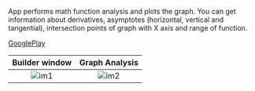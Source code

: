 
App performs math function analysis and plots the graph. You can get information about derivatives, asymptotes (horizontal, vertical and tangential), intersection points of graph with X axis and range of function.

[GooglePlay](https://play.google.com/store/apps/details?id=com.crazydev.graphbuilder)

| Builder window | Graph Analysis |
:-------------------------:|:-------------------------:
![im1](https://user-images.githubusercontent.com/55272228/119273743-faeaed00-bc14-11eb-9091-df8b83f91312.jpg) | ![im2](https://user-images.githubusercontent.com/55272228/119273747-fd4d4700-bc14-11eb-83e9-ac280e12b848.jpg)

